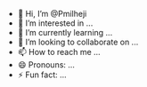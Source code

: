 - 👋 Hi, I’m @Pmilheji
- 👀 I’m interested in ...
- 🌱 I’m currently learning ...
- 💞️ I’m looking to collaborate on ...
- 📫 How to reach me ...
- 😄 Pronouns: ...
- ⚡ Fun fact: ...

<!---
Pmilheji/Pmilheji is a ✨ special ✨ repository because its `README.md` (this file) appears on your GitHub profile.
You can click the Preview link to take a look at your changes.
--->
